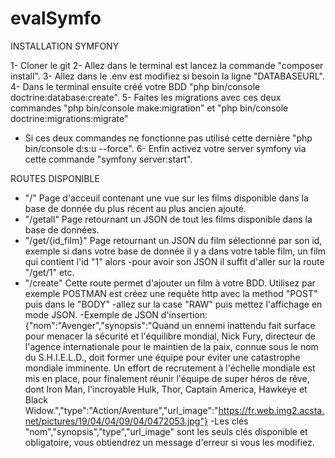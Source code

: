 # evalSymfo

INSTALLATION SYMFONY 

1- Cloner le git
2- Allez dans le terminal est lancez la commande "composer install".
3- Allez dans le .env est modifiez si besoin la ligne "DATABASEURL".
4- Dans le terminal ensuite créé votre BDD "php bin/console doctrine:database:create".
5- Faites les migrations avec ces deux commandes "php bin/console make:migration" et "php bin/console doctrine:migrations:migrate"
 - Si ces deux commandes ne fonctionne pas utilisé cette dernière "php bin/console d:s:u --force".
6- Enfin activez votre server symfony via cette commande "symfony server:start".


ROUTES DISPONIBLE

- "/" Page d'acceuil contenant une vue sur les films disponible dans la base de donnée du plus récent au plus ancien ajouté.
- "/getall" Page retournant un JSON de tout les films disponible dans la base de données.
- "/get/{id_film}" Page retournant un JSON du film sélectionné par son id, exemple si dans votre base de donnée il y a dans votre table film, un film qui contient l'id "1" alors 
  -pour avoir son JSON il suffit d'aller sur la route "/get/1" etc.
- "/create" Cette route permet d'ajouter un film à votre BDD. Utilisez par exemple POSTMAN est créez une requête http avec la method "POST" puis dans le "BODY" 
  -allez sur la case "RAW" puis mettez l'affichage en mode JSON.
  -Exemple de JSON d'insertion: {"nom":"Avenger","synopsis":"Quand un ennemi inattendu fait surface pour menacer la sécurité et l'équilibre mondial, Nick Fury,
  directeur de l'agence internationale pour le maintien de la paix, connue sous le nom du S.H.I.E.L.D., doit former une équipe pour éviter une catastrophe mondiale imminente.
  Un effort de recrutement à l'échelle mondiale est mis en place, pour finalement réunir l'équipe de super héros de rêve, dont Iron Man, l'incroyable Hulk, Thor, Captain America,
  Hawkeye et Black Widow.","type":"Action/Aventure","url_image":"https://fr.web.img2.acsta.net/pictures/19/04/04/09/04/0472053.jpg"}
  -Les clés "nom","synopsis","type","url_image" sont les seuls clés disponible et obligatoire, vous obtiendrez un message d'erreur si vous les modifiez.

  
  
